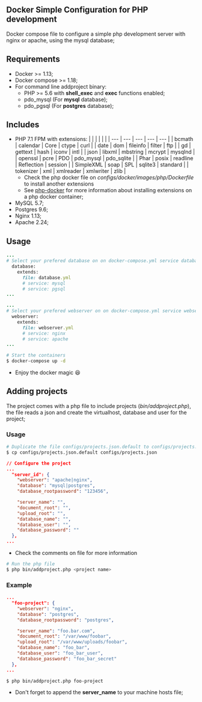 Docker Simple Configuration for PHP development
---
Docker compose file to configure a simple php development server with nginx or apache, using the mysql database;

## Requirements
- Docker >= 1.13;
- Docker compose >= 1.18;
- For command line addproject binary:
  - PHP >= 5.6 with __shell_exec__ and __exec__ functions enabled;
  - pdo_mysql (For __mysql__ database);
  - pdo_pgsql (For __postgres__ database);

## Includes
- PHP 7.1 FPM with extensions:
    |  |  |  |  |  |
    | --- | --- | --- | --- | --- |
    | bcmath | calendar | Core | ctype | curl |
    | date | dom | fileinfo | filter | ftp |
    | gd | gettext | hash | iconv | intl |
    | json | libxml | mbstring | mcrypt | mysqlnd |
    | openssl | pcre | PDO | pdo_mysql | pdo_sqlite |
    | Phar | posix | readline | Reflection | session |
    | SimpleXML | soap | SPL | sqlite3 | standard |
    | tokenizer | xml | xmlreader | xmlwriter | zlib |
    - Check the php docker file on _configs/docker/images/php/Dockerfile_ to install another extensions
    - See [php-docker](https://hub.docker.com/_/php/) for more information about installing extensions on a php docker container;
- MySQL 5.7;
- Postgres 9.6;
- Nginx 1.13;
- Apache 2.24;

## Usage
```ruby
...
# Select your prefered database on on docker-compose.yml service database
  database:
    extends:
      file: database.yml
      # service: mysql
      # service: pgsql
...

...
# Select your prefered webserver on on docker-compose.yml service webserver
  webserver:
    extends:
      file: webserver.yml
      # service: nginx
      # service: apache
...
```

```sh
# Start the containers
$ docker-compose up -d
```

- Enjoy the docker magic :laughing:

## Adding projects
The project comes with a php file to include projects (_bin/addproject.php_), the file reads a json and create the virtualhost, database and user for the project;

### Usage
```sh
# Duplicate the file configs/projects.json.default to configs/projects.json
$ cp configs/projects.json.default configs/projects.json
```

```json
// Configure the project
...
  "server_id": {
    "webserver": "apache|nginx",
    "database": "mysql|postgres",
    "database_rootpassword": "123456",

    "server_name": "",
    "document_root": "",
    "upload_root": "",
    "database_name": "",
    "database_user": "",
    "database_password": ""
  },
...
```
- Check the comments on file for more information

```sh
# Run the php file
$ php bin/addproject.php <project name>
```

### Example
```json
...
  "foo-project": {
    "webserver": "nginx",
    "database": "postgres",
    "database_rootpassword": "postgres",

    "server_name": "foo.bar.com",
    "document_root": "/var/www/foobar",
    "upload_root": "/var/www/uploads/foobar",
    "database_name": "foo_bar",
    "database_user": "foo_bar_user",
    "database_password": "foo_bar_secret"
  },
...
```
```sh
$ php bin/addproject.php foo-project
```
- Don't forget to append the __server_name__ to your machine hosts file;
